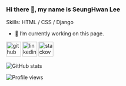### Hi there 👋, my name is SeungHwan Lee

Skills:  HTML / CSS / Django 

- 🔭 I’m currently working on this page. 


[<img src='https://cdn.jsdelivr.net/npm/simple-icons@3.0.1/icons/github.svg' alt='github' height='40'>](https://github.com/sh981013s)  [<img src='https://cdn.jsdelivr.net/npm/simple-icons@3.0.1/icons/linkedin.svg' alt='linkedin' height='40'>](https://www.linkedin.com/in/sh981013s/)  [<img src='https://cdn.jsdelivr.net/npm/simple-icons@3.0.1/icons/stackoverflow.svg' alt='stackoverflow' height='40'>](https://stackoverflow.com/users/sh891013s)  

![GitHub stats](https://github-readme-stats.vercel.app/api?username=sh981013s&show_icons=true)  

![Profile views](https://gpvc.arturio.dev/sh981013s)  

